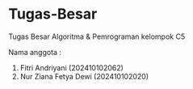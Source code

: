 # Tugas-Besar
Tugas Besar Algoritma & Pemrograman kelompok C5

Nama anggota :
1. Fitri Andriyani        (202410102062)
2. Nur Ziana Fetya Dewi   (202410102020)
